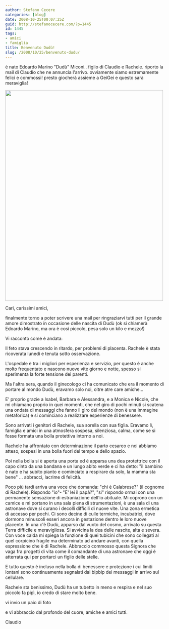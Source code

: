 ```yaml
---
author: Stefano Cecere
categories: [blog]
date: 2008-10-25T00:07:25Z
guid: http://stefanocecere.com/?p=1445
id: 1445
tags:
- amici
- famiglia
title: Benvenuto Dudù!
slug: /2008/10/25/benvenuto-dudu/
---
```


è nato Edoardo Marino "Dudù" Miconi.. figlio di Claudio e Rachele. riporto la mail di Claudio che ne annuncia l'arrivo. ovviamente siamo estremamente felici e commossi! presto giocherà assieme a GeiGei e questo sarà meraviglia!

[<img class="aligncenter size-full wp-image-1446" title="231020081349" src="http://stefanocecere.com/wp-content/uploads/sites/3/2008/10/231020081349.jpg" alt="" width="500" height="666" srcset="http://stefanocecere.com/wp-content/uploads/sites/3/2008/10/231020081349.jpg 500w, http://stefanocecere.com/wp-content/uploads/sites/3/2008/10/231020081349-225x300.jpg 225w" sizes="(max-width: 500px) 100vw, 500px" />](http://stefanocecere.com/wp-content/uploads/sites/3/2008/10/231020081349.jpg)

Cari, carissimi amici,
  
finalmente torno a poter scrivere una mail per ringraziarvi tutti per il grande amore dimostrato in occasione delle nascita di Dudù (ok si chiamerà Edoardo Marino, ma ora è così piccolo, pesa solo un kilo e mezzo!)
  
Vi racconto come è andata:
  
Il feto stava crescendo in ritardo, per problemi di placenta. Rachele è stata ricoverata lunedì e tenuta sotto osservazione.
  
L'ospedale è tra i migliori per esperienza e servizio, per questo è anche molto frequentato e nascono nuove vite giorno e notte, spesso si sperimenta la forte tensione dei parenti.
  
Ma l'altra sera, quando il ginecologo ci ha comunicato che era il momento di portare al mondo Dudù, eravamo solo noi, oltre atre care amiche…
  
E' proprio grazie a Isabel, Barbara e Alessandra, e a Monica e Nicole, che mi chiamano proprio in quei momenti, che nel giro di pochi minuti si scatena una ondata di messaggi che fanno il giro del mondo (non è una immagine metaforica) e si cominciano a realizzare esperienze di benessere.
  
Sono arrivati i genitori di Rachele, sua sorella con sua figlia. Eravamo lì, famiglia e amici in una atmosfera sospesa, silenziosa, calma, come se si fosse formata una bolla protettiva intorno a noi.
  
Rachele ha affrontato con determinazione il parto cesareo e noi abbiamo atteso, sospesi in una bolla fuori del tempo e dello spazio.
  
Poi nella bolla si è aperta una porta ed è apparsa una dea protettrice con il capo cinto da una bandana e un lungo abito verde e ci ha detto: "il bambino è nato e ha subito pianto e cominciato a respirare da solo, la mamma sta bene" … abbracci, lacrime di felicità.
  
Poco più tardi arriva una voce che domanda: "chi è Calabrese?" (il cognome di Rachele). Rispondo "io"- "E' lei il papà?", "si" rispondo ormai con una permanente sensazione di estraniazione dell'io abituale. Mi coprono con un camice e mi portano in una sala piena di strumentazioni, è una sala di una astronave dove si curano i decolli difficili di nuove vite. Una zona ermetica di accesso per pochi. Ci sono decine di culle termiche, incubatrici, dove dormono minuscoli esseri ancora in gestazione dentro le loro nuove placente. In una c'è Dudù, apparso dal vuoto del cosmo, arrivato su questa Terra difficile e meravigliosa. Si avvicina la dea delle nascite, alta e severa. Con voce calda mi spiega la funzione di quei tubicini che sono collegati al quel corpicino fragile ma determinato ad andare avanti, con quella espressione che è di Rachele. Abbraccio commosso questa Signora che vaga fra progetti di vita come il comandante di una astronave che oggi è atterrata qui per portarci un figlio delle stelle.
  
E tutto questo è incluso nella bolla di benessere e protezione i cui limiti lontani sono continuamente segnalati dai bipbip dei messaggi in arrivo sul cellulare.

Rachele sta benissimo, Dudù ha un tubetto in meno e respira e nel suo piccolo fa pipì, io credo di stare molto bene.

vi invio un paio di foto
  
e vi abbraccio dal profondo del cuore, amiche e amici tutti.

Claudio